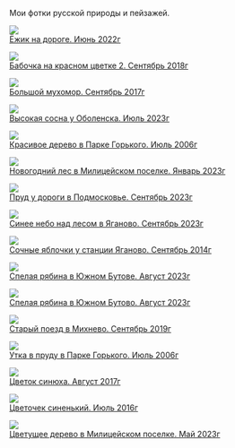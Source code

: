 Мои фотки русской природы и пейзажей.

![](Ёжик%20на%20дороге.%20Июнь%202022г.jpg)  
[Ёжик на дороге. Июнь 2022г](Ёжик%20на%20дороге.%20Июнь%202022г.jpg)

![](Бабочка%20на%20красном%20цветке%202.%20Сентябрь%202018г.jpg)  
[Бабочка на красном цветке 2. Сентябрь 2018г](Бабочка%20на%20красном%20цветке%202.%20Сентябрь%202018г.jpg)

![](Большой%20мухомор.%20Сентябрь%202017г.jpg)  
[Большой мухомор. Сентябрь 2017г](Большой%20мухомор.%20Сентябрь%202017г.jpg)

![](Высокая%20сосна%20у%20Оболенска.%20Июль%202023г.jpg)  
[Высокая сосна у Оболенска. Июль 2023г](Высокая%20сосна%20у%20Оболенска.%20Июль%202023г.jpg)

![](Красивое%20дерево%20в%20Парке%20Горького.%20Июль%202006г.jpg)  
[Красивое дерево в Парке Горького. Июль 2006г](Красивое%20дерево%20в%20Парке%20Горького.%20Июль%202006г.jpg)

![](Новогодний%20лес%20в%20Милицейском%20поселке.%20Январь%202023г.jpg)  
[Новогодний лес в Милицейском поселке. Январь 2023г](Новогодний%20лес%20в%20Милицейском%20поселке.%20Январь%202023г.jpg)

![](Пруд%20у%20дороги%20в%20Подмосковье.%20Сентябрь%202023г.jpg)  
[Пруд у дороги в Подмосковье. Сентябрь 2023г](Пруд%20у%20дороги%20в%20Подмосковье.%20Сентябрь%202023г.jpg)

![](Синее%20небо%20над%20лесом%20в%20Яганово.%20Сентябрь%202023г.jpg)  
[Синее небо над лесом в Яганово. Сентябрь 2023г](Синее%20небо%20над%20лесом%20в%20Яганово.%20Сентябрь%202023г.jpg)

![](Сочные%20яблочки%20у%20станции%20Яганово.%20Сентябрь%202014г.jpg)  
[Сочные яблочки у станции Яганово. Сентябрь 2014г](Сочные%20яблочки%20у%20станции%20Яганово.%20Сентябрь%202014г.jpg)

![](Спелая%20рябина%20в%20Южном%20Бутове.%20Август%202023г.jpg)  
[Спелая рябина в Южном Бутове. Август 2023г](Спелая%20рябина%20в%20Южном%20Бутове.%20Август%202023г.jpg)

![](Спелая%20рябина%20в%20Южном%20Бутово.%20Август%202023г.jpg)  
[Спелая рябина в Южном Бутово. Август 2023г](Спелая%20рябина%20в%20Южном%20Бутово.%20Август%202023г.jpg)

![](Старый%20поезд%20в%20Михнево.%20Сентябрь%202019г.jpg)  
[Старый поезд в Михнево. Сентябрь 2019г](Старый%20поезд%20в%20Михнево.%20Сентябрь%202019г.jpg)

![](Утка%20в%20пруду%20в%20Парке%20Горького.%20Июль%202006г.jpg)  
[Утка в пруду в Парке Горького. Июль 2006г](Утка%20в%20пруду%20в%20Парке%20Горького.%20Июль%202006г.jpg)

![](Цветок%20синюха.%20Август%202017г.jpg)  
[Цветок синюха. Август 2017г](Цветок%20синюха.%20Август%202017г.jpg)

![](Цветочек%20синенький.%20Июль%202016г.jpg)  
[Цветочек синенький. Июль 2016г](Цветочек%20синенький.%20Июль%202016г.jpg)

![](Цветущее%20дерево%20в%20Милицейском%20поселке.%20Май%202023г.jpg)  
[Цветущее дерево в Милицейском поселке. Май 2023г](Цветущее%20дерево%20в%20Милицейском%20поселке.%20Май%202023г.jpg)
